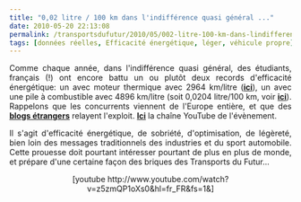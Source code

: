 ```yaml
---
title: "0,02 litre / 100 km dans l'indifférence quasi général ..."
date: 2010-05-20 22:13:08
permalink: /transportsdufutur/2010/05/002-litre-100-km-dans-lindifference-quasi-general.html
tags: [données réelles, Efficacité énergétique, léger, véhicule propre]
---
```


<p style="text-align: justify">Comme chaque année, dans l'indifférence quasi général, des étudiants, français (!) ont encore battu un ou plutôt deux records d'efficacité énergétique: un avec moteur thermique avec 2964 km/litre (<strong><a href="https://gabrielplassat.github.io/transportsdufutur/wp-content/uploads/sites/6/2010/05/SEME_2010_Results_Protoype_ICE.pdf" target="_blank">ici</a></strong>), un avec une pile à combustible avec 4896 km/litre (soit 0,0204 litre/100 km, voir <strong><a href="https://gabrielplassat.github.io/transportsdufutur/wp-content/uploads/sites/6/2010/05/SEME_2010_Results_Protoype_Fuel_Cells.pdf" target="_blank">ici</a></strong>). Rappelons que les concurrents viennent de l'Europe entière, et que des <strong><a href="http://www.gizmag.com/shell-fuel-efficiency-record-beaten/15163/" target="_blank">blogs étrangers</a></strong> relayent l'exploit. <strong><a href="http://www.youtube.com/user/Shell#g/c/027E2B6D9900A88F" target="_blank">Ici</a></strong> la chaîne YouTube de l'évènement.</p> <p style="text-align: justify">Il s'agit d'efficacité énergétique, de sobriété, d'optimisation, de légèreté, bien loin des messages traditionnels des industries et du sport automobile. Cette prouesse doit pourtant intéresser pourtant de plus en plus de monde, et prépare d'une certaine façon des briques des Transports du Futur...<br /></p> <p style="text-align: center">  [youtube http://www.youtube.com/watch?v=z5zmQP1oXs0&hl=fr_FR&fs=1&]</p>
